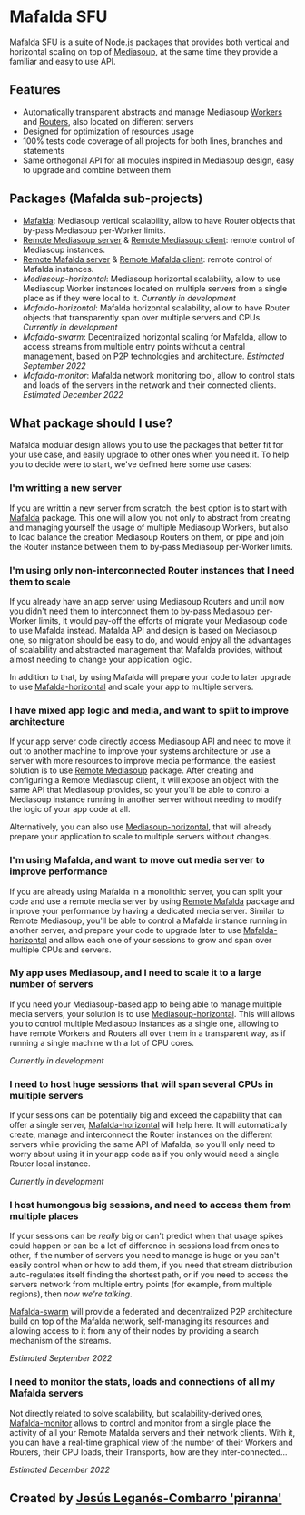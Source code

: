 # Mafalda SFU

Mafalda SFU is a suite of Node.js packages that provides both vertical and
horizontal scaling on top of [Mediasoup](https://mediasoup.org/), at the same
time they provide a familiar and easy to use API.

## Features

- Automatically transparent abstracts and manage Mediasoup
  [Workers](https://mediasoup.org/documentation/v3/mediasoup/api/#Worker) and
  [Routers](https://mediasoup.org/documentation/v3/mediasoup/api/#Router), also
  located on different servers
- Designed for optimization of resources usage
- 100% tests code coverage of all projects for both lines, branches and
  statements
- Same orthogonal API for all modules inspired in Mediasoup design, easy to
  upgrade and combine between them

## Packages (Mafalda sub-projects)

- [Mafalda](): Mediasoup vertical scalability, allow to have Router objects that
  by-pass Mediasoup per-Worker limits.
- [Remote Mediasoup server]() & [Remote Mediasoup client](): remote control of
  Mediasoup instances.
- [Remote Mafalda server]() & [Remote Mafalda client](): remote control of
  Mafalda instances.
- *Mediasoup-horizontal*: Mediasoup horizontal scalability, allow to use
  Mediasoup Worker instances located on multiple servers from a single place as
  if they were local to it. _Currently in development_
- *Mafalda-horizontal*: Mafalda horizontal scalability, allow to have Router
  objects that transparently span over multiple servers and CPUs.
  _Currently in development_
- *Mafalda-swarm*: Decentralized horizontal scaling for Mafalda, allow to access
  streams from multiple entry points without a central management, based on P2P
  technologies and architecture. _Estimated September 2022_
- *Mafalda-monitor*: Mafalda network monitoring tool, allow to control stats and
  loads of the servers in the network and their connected clients.
  _Estimated December 2022_

## What package should I use?

Mafalda modular design allows you to use the packages that better fit for your
use case, and easily upgrade to other ones when you need it. To help you to
decide were to start, we've defined here some use cases:

### I'm writting a new server

If you are writtin a new server from scratch, the best option is to start with
[Mafalda]() package. This one will allow you not only to abstract from creating
and managing yourself the usage of multiple Mediasoup Workers, but also to load
balance the creation Mediasoup Routers on them, or pipe and join the Router
instance between them to by-pass Mediasoup per-Worker limits.

### I'm using only non-interconnected Router instances that I need them to scale

If you already have an app server using Mediasoup Routers and until now you
didn't need them to interconnect them to by-pass Mediasoup per-Worker limits, it
would pay-off the efforts of migrate your Mediasoup code to use Mafalda instead.
Mafalda API and design is based on Mediasoup one, so migration should be easy to
do, and would enjoy all the advantages of scalability and abstracted management
that Mafalda provides, without almost needing to change your application logic.

In addition to that, by using Mafalda will prepare your code to later upgrade to
use [Mafalda-horizontal]() and scale your app to multiple servers.

### I have mixed app logic and media, and want to split to improve architecture

If your app server code directly access Mediasoup API and need to move it out to
another machine to improve your systems architecture or use a server with more
resources to improve media performance, the easiest solution is to use
[Remote Mediasoup]() package. After creating and configuring a Remote Mediasoup
client, it will expose an object with the same API that Mediasoup provides, so
your you'll be able to control a Mediasoup instance running in another server
without needing to modify the logic of your app code at all.

Alternatively, you can also use [Mediasoup-horizontal](), that will already
prepare your application to scale to multiple servers without changes.

### I'm using Mafalda, and want to move out media server to improve performance

If you are already using Mafalda in a monolithic server, you can split your code
and use a remote media server by using [Remote Mafalda]() package and improve
your performance by having a dedicated media server. Similar to Remote
Mediasoup, you'll be able to control a Mafalda instance running in another
server, and prepare your code to upgrade later to use [Mafalda-horizontal]() and
allow each one of your sessions to grow and span over multiple CPUs and servers.

### My app uses Mediasoup, and I need to scale it to a large number of servers

If you need your Mediasoup-based app to being able to manage multiple media
servers, your solution is to use [Mediasoup-horizontal](). This will allows you
to control multiple Mediasoup instances as a single one, allowing to have remote
Workers and Routers all over them in a transparent way, as if running a single
machine with a lot of CPU cores.

_Currently in development_

### I need to host huge sessions that will span several CPUs in multiple servers

If your sessions can be potentially big and exceed the capability that can offer
a single server, [Mafalda-horizontal]() will help here. It will automatically
create, manage and interconnect the Router instances on the different servers
while providing the same API of Mafalda, so you'll only need to worry about
using it in your app code as if you only would need a single Router local
instance.

_Currently in development_

### I host humongous big sessions, and need to access them from multiple places

If your sessions can be *really* big or can't predict when that usage spikes
could happen or can be a lot of difference in sessions load from ones to other,
if the number of servers you need to manage is huge or you can't easily control
when or how to add them, if you need that stream distribution auto-regulates
itself finding the shortest path, or if you need to access the servers network
from multiple entry points (for example, from multiple regions), then *now we're
talking*.

[Mafalda-swarm]() will provide a federated and decentralized P2P architecture
build on top of the Mafalda network, self-managing its resources and allowing
access to it from any of their nodes by providing a search mechanism of the
streams.

_Estimated September 2022_

### I need to monitor the stats, loads and connections of all my Mafalda servers

Not directly related to solve scalability, but scalability-derived ones,
[Mafalda-monitor]() allows to control and monitor from a single place the
activity of all your Remote Mafalda servers and their network clients. With it,
you can have a real-time graphical view of the number of their Workers and
Routers, their CPU loads, their Transports, how are they inter-connected...

_Estimated December 2022_

## Created by [Jesús Leganés-Combarro 'piranna'](https://piranna.github.io/)
